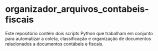 # organizador_arquivos_contabeis-fiscais
Este repositório contém dois scripts Python que trabalham em conjunto para automatizar a coleta, classificação e organização de documentos relacionados a documentos contábeis e fiscais.
